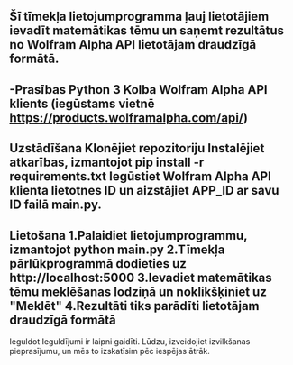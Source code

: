 Šī tīmekļa lietojumprogramma ļauj lietotājiem ievadīt matemātikas tēmu un saņemt rezultātus no Wolfram Alpha API lietotājam draudzīgā formātā.
----------------------------------------------------------------------------------------------------------------------------------------------
-Prasības
Python 3
Kolba
Wolfram Alpha API klients (iegūstams vietnē https://products.wolframalpha.com/api/)
--------------------------------------------------------------------------------------------------------------------------------------------------
Uzstādīšana
Klonējiet repozitoriju
Instalējiet atkarības, izmantojot pip install -r requirements.txt
Iegūstiet Wolfram Alpha API klienta lietotnes ID un aizstājiet APP_ID ar savu ID failā main.py.
---------------------------------------------------------------------------------------------------------------------------------------------------------
Lietošana
1.Palaidiet lietojumprogrammu, izmantojot python main.py
2.Tīmekļa pārlūkprogrammā dodieties uz http://localhost:5000
3.Ievadiet matemātikas tēmu meklēšanas lodziņā un noklikšķiniet uz "Meklēt"
4.Rezultāti tiks parādīti lietotājam draudzīgā formātā
-------------------------------------------------------------------------------------------------------------------------------------------------------------
Ieguldot
Ieguldījumi ir laipni gaidīti. Lūdzu, izveidojiet izvilkšanas pieprasījumu, un mēs to izskatīsim pēc iespējas ātrāk.
